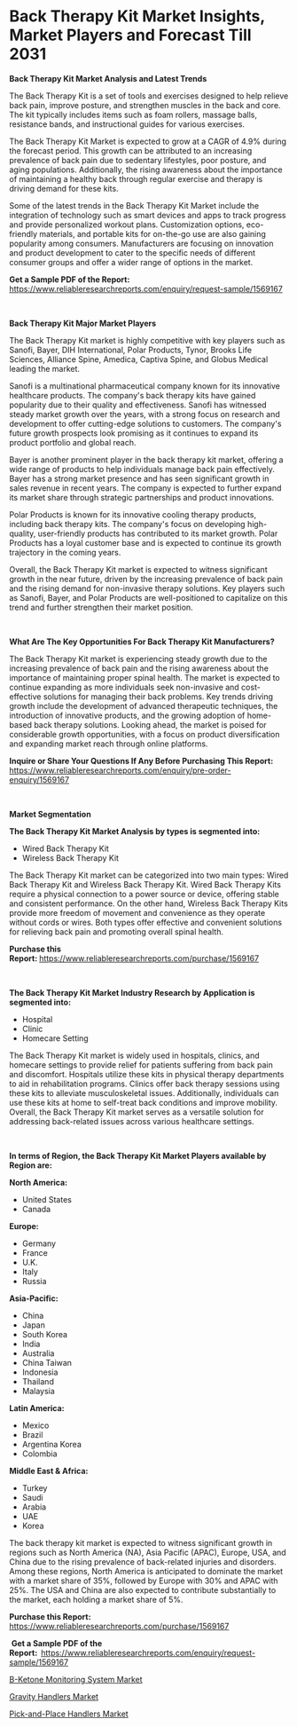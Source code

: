 <p><h1>Back Therapy Kit Market Insights, Market Players and Forecast Till 2031</h1></p><p><strong>Back Therapy Kit Market Analysis and Latest Trends</strong></p>
<p><p>The Back Therapy Kit is a set of tools and exercises designed to help relieve back pain, improve posture, and strengthen muscles in the back and core. The kit typically includes items such as foam rollers, massage balls, resistance bands, and instructional guides for various exercises.</p><p>The Back Therapy Kit Market is expected to grow at a CAGR of 4.9% during the forecast period. This growth can be attributed to an increasing prevalence of back pain due to sedentary lifestyles, poor posture, and aging populations. Additionally, the rising awareness about the importance of maintaining a healthy back through regular exercise and therapy is driving demand for these kits.</p><p>Some of the latest trends in the Back Therapy Kit Market include the integration of technology such as smart devices and apps to track progress and provide personalized workout plans. Customization options, eco-friendly materials, and portable kits for on-the-go use are also gaining popularity among consumers. Manufacturers are focusing on innovation and product development to cater to the specific needs of different consumer groups and offer a wider range of options in the market.</p></p>
<p><strong>Get a Sample PDF of the Report:&nbsp;</strong> <a href="https://www.reliableresearchreports.com/enquiry/request-sample/1569167">https://www.reliableresearchreports.com/enquiry/request-sample/1569167</a></p>
<p>&nbsp;</p>
<p><strong>Back Therapy Kit Major Market Players</strong></p>
<p><p>The Back Therapy Kit market is highly competitive with key players such as Sanofi, Bayer, DIH International, Polar Products, Tynor, Brooks Life Sciences, Alliance Spine, Amedica, Captiva Spine, and Globus Medical leading the market.</p><p>Sanofi is a multinational pharmaceutical company known for its innovative healthcare products. The company's back therapy kits have gained popularity due to their quality and effectiveness. Sanofi has witnessed steady market growth over the years, with a strong focus on research and development to offer cutting-edge solutions to customers. The company's future growth prospects look promising as it continues to expand its product portfolio and global reach.</p><p>Bayer is another prominent player in the back therapy kit market, offering a wide range of products to help individuals manage back pain effectively. Bayer has a strong market presence and has seen significant growth in sales revenue in recent years. The company is expected to further expand its market share through strategic partnerships and product innovations.</p><p>Polar Products is known for its innovative cooling therapy products, including back therapy kits. The company's focus on developing high-quality, user-friendly products has contributed to its market growth. Polar Products has a loyal customer base and is expected to continue its growth trajectory in the coming years.</p><p>Overall, the Back Therapy Kit market is expected to witness significant growth in the near future, driven by the increasing prevalence of back pain and the rising demand for non-invasive therapy solutions. Key players such as Sanofi, Bayer, and Polar Products are well-positioned to capitalize on this trend and further strengthen their market position.</p></p>
<p>&nbsp;</p>
<p><strong>What Are The Key Opportunities For Back Therapy Kit Manufacturers?</strong></p>
<p><p>The Back Therapy Kit market is experiencing steady growth due to the increasing prevalence of back pain and the rising awareness about the importance of maintaining proper spinal health. The market is expected to continue expanding as more individuals seek non-invasive and cost-effective solutions for managing their back problems. Key trends driving growth include the development of advanced therapeutic techniques, the introduction of innovative products, and the growing adoption of home-based back therapy solutions. Looking ahead, the market is poised for considerable growth opportunities, with a focus on product diversification and expanding market reach through online platforms.</p></p>
<p><strong>Inquire or Share Your Questions If Any Before Purchasing This Report:</strong> <a href="https://www.reliableresearchreports.com/enquiry/pre-order-enquiry/1569167">https://www.reliableresearchreports.com/enquiry/pre-order-enquiry/1569167</a></p>
<p>&nbsp;</p>
<p><strong>Market Segmentation</strong></p>
<p><strong>The Back Therapy Kit Market Analysis by types is segmented into:</strong></p>
<p><ul><li>Wired Back Therapy Kit</li><li>Wireless Back Therapy Kit</li></ul></p>
<p><p>The Back Therapy Kit market can be categorized into two main types: Wired Back Therapy Kit and Wireless Back Therapy Kit. Wired Back Therapy Kits require a physical connection to a power source or device, offering stable and consistent performance. On the other hand, Wireless Back Therapy Kits provide more freedom of movement and convenience as they operate without cords or wires. Both types offer effective and convenient solutions for relieving back pain and promoting overall spinal health.</p></p>
<p><strong>Purchase this Report:&nbsp;</strong><a href="https://www.reliableresearchreports.com/purchase/1569167">https://www.reliableresearchreports.com/purchase/1569167</a></p>
<p>&nbsp;</p>
<p><strong>The Back Therapy Kit Market Industry Research by Application is segmented into:</strong></p>
<p><ul><li>Hospital</li><li>Clinic</li><li>Homecare Setting</li></ul></p>
<p><p>The Back Therapy Kit market is widely used in hospitals, clinics, and homecare settings to provide relief for patients suffering from back pain and discomfort. Hospitals utilize these kits in physical therapy departments to aid in rehabilitation programs. Clinics offer back therapy sessions using these kits to alleviate musculoskeletal issues. Additionally, individuals can use these kits at home to self-treat back conditions and improve mobility. Overall, the Back Therapy Kit market serves as a versatile solution for addressing back-related issues across various healthcare settings.</p></p>
<p>&nbsp;</p>
<p><strong>In terms of Region, the Back Therapy Kit Market Players available by Region are:</strong></p>
<p>
    <p> <strong> North America: </strong>
        <ul>
            <li>United States</li>
            <li>Canada</li>
        </ul>
        </p> 
    <p> <strong> Europe: </strong>
        <ul>
            <li>Germany</li>
            <li>France</li>
            <li>U.K.</li>
            <li>Italy</li>
            <li>Russia</li>
        </ul>
        </p> 
    <p> <strong> Asia-Pacific: </strong>
        <ul>
            <li>China</li>
            <li>Japan</li>
            <li>South Korea</li>
            <li>India</li>
            <li>Australia</li>
            <li>China Taiwan</li>
            <li>Indonesia</li>
            <li>Thailand</li>
            <li>Malaysia</li>
        </ul>
        </p> 
    <p> <strong> Latin America: </strong>
        <ul>
            <li>Mexico</li>
            <li>Brazil</li>
            <li>Argentina Korea</li>
            <li>Colombia</li>
        </ul>
        </p> 
    <p> <strong> Middle East & Africa: </strong>
        <ul>
            <li>Turkey</li>
            <li>Saudi</li>
            <li>Arabia</li>
            <li>UAE</li>
            <li>Korea</li>
        </ul>
    </p>
    </p>
<p><p>The back therapy kit market is expected to witness significant growth in regions such as North America (NA), Asia Pacific (APAC), Europe, USA, and China due to the rising prevalence of back-related injuries and disorders. Among these regions, North America is anticipated to dominate the market with a market share of 35%, followed by Europe with 30% and APAC with 25%. The USA and China are also expected to contribute substantially to the market, each holding a market share of 5%.</p></p>
<p><strong>Purchase this Report: </strong><a href="https://www.reliableresearchreports.com/purchase/1569167">https://www.reliableresearchreports.com/purchase/1569167</a></p>
<p>&nbsp;<strong>Get a Sample PDF of the Report:&nbsp;&nbsp;</strong><a href="https://www.reliableresearchreports.com/enquiry/request-sample/1569167">https://www.reliableresearchreports.com/enquiry/request-sample/1569167</a></p>
<p><strong></strong></p>
<p><p><a href="https://github.com/AKSHATREPORTPRIME/Market-Research-Report-List-3/blob/main/b-ketone-monitoring-system-market.md">B-Ketone Monitoring System Market</a></p><p><a href="https://issuu.com/reportprime-2/docs/gravity-handlers-market-size-2030.pptx">Gravity Handlers Market</a></p><p><a href="https://issuu.com/reportprime-2/docs/pick-and-place-handlers-market-size-2030.pptx">Pick-and-Place Handlers Market</a></p></p>